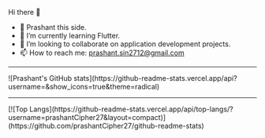 Hi there 👋
- 🧑 Prashant this side.
- 🌱 I’m currently learning Flutter.
- 👯 I’m looking to collaborate on application development projects.
- 📫 How to reach me: prashant.sin2712@gmail.com 
<hr>
![Prashant's GitHub stats](https://github-readme-stats.vercel.app/api?username=&show_icons=true&theme=radical)<br>
<hr>
[![Top Langs](https://github-readme-stats.vercel.app/api/top-langs/?username=prashantCipher27&layout=compact)](https://github.com/prashantCipher27/github-readme-stats)

<!--
**prashantCipher27/prashantCipher27** is a ✨ _special_ ✨ repository because its `README.md` (this file) appears on your GitHub profile.

Here are some ideas to get you started:



-->
